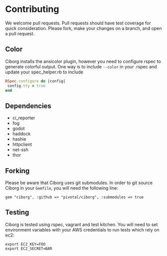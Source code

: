 # Contributing

We welcome pull requests.  Pull requests should have test coverage for quick consideration.  Please fork, make your changes on a branch, and open a pull request.

## Color

Ciborg installs the ansicolor plugin, however you need to configure rspec to generate colorful output. One way is to include `--color` in your .rspec and update your spec_helper.rb to include

``` ruby
RSpec.configure do |config|
 config.tty = true
end
```

## Dependencies

* ci_reporter
* fog
* godot
* haddock
* hashie
* httpclient
* net-ssh
* thor

## Forking

Please be aware that Ciborg uses git submodules.  In order to git source Ciborg in your `Gemfile`, you will need the following line:

    gem "ciborg", :github => "pivotal/ciborg", :submodules => true

## Testing

Ciborg is tested using rspec, vagrant and test kitchen.  You will need to set environment variables with your AWS credentials to run tests which rely on ec2:

    export EC2_KEY=FOO
    export EC2_SECRET=BAR
